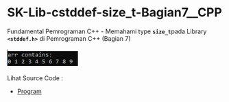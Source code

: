 # SK-Lib-cstddef-size_t-Bagian7__CPP
Fundamental Pemrograman C++ - Memahami type <code><b>size_t</b></code>pada Library <code><b>&lt;stddef.h></b></code> di Pemrograman C++ (Bagian 7)<br><br>
<img src="https://github.com/RizkyKhapidsyah/SK-Lib-cstddef-size_t-Bagian7__CPP/blob/master/SK-Lib-cstddef-size_t-Bagian7__CPP/result/001.PNG"><br><br>
Lihat Source Code : <br>
- <a href="https://github.com/RizkyKhapidsyah/SK-Lib-cstddef-size_t-Bagian7__CPP/blob/master/SK-Lib-cstddef-size_t-Bagian7__CPP/Source.cpp">Program</a>
